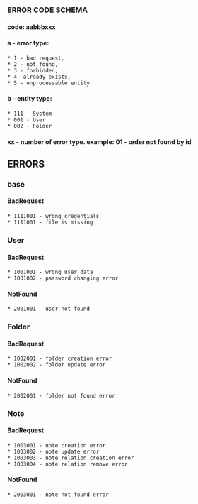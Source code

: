 ### ERROR CODE SCHEMA
#### code: aabbbxxx

#### a - error type:
    
    * 1 - bad request,
    * 2 - not found,
    * 3 - forbidden,
    * 4- already exists,
    * 5 - unprocessable entity

#### b - entity type:

    * 111 - System
    * 001 - User
    * 002 - Folder

#### xx - number of error type. example: 01 - order not found by id

## ERRORS

### base
#### BadRequest

    * 1111001 - wrong credentials
    * 1111001 - file is missing

### User
#### BadRequest

    * 1001001 - wrong user data
    * 1001002 - password changing error

#### NotFound

    * 2001001 - user not found


### Folder
#### BadRequest

    * 1002001 - folder creation error
    * 1002002 - folder update error

#### NotFound

    * 2002001 - folder not found error

### Note
#### BadRequest

    * 1003001 - note creation error
    * 1003002 - note update error
    * 1003003 - note relation creation error
    * 1003004 - note relation remove error

#### NotFound

    * 2003001 - note not found error
